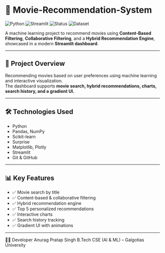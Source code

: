 # 📌 Movie-Recommendation-System

![Python](https://img.shields.io/badge/Python-3.10-blue)
![Streamlit](https://img.shields.io/badge/Streamlit-App-red)
![Status](https://img.shields.io/badge/Status-Completed-brightgreen)
![Dataset](https://img.shields.io/badge/Dataset-MovieLens%20100K-orange)

A machine learning project to recommend movies using **Content-Based Filtering**, **Collaborative Filtering**, and a **Hybrid Recommendation Engine**, showcased in a modern **Streamlit dashboard**.

---

## 🚀 Project Overview

Recommending movies based on user preferences using machine learning and interactive visualization.  
The dashboard supports **movie search, hybrid recommendations, charts, search history, and a gradient UI.**

---

## 🛠 Technologies Used

- Python  
- Pandas, NumPy  
- Scikit-learn  
- Surprise  
- Matplotlib, Plotly  
- Streamlit  
- Git & GitHub

---

## 📊 Key Features

- ✅ Movie search by title  
- ✅ Content-based & collaborative filtering  
- ✅ Hybrid recommendation engine  
- ✅ Top 5 personalized recommendations  
- ✅ Interactive charts  
- ✅ Search history tracking  
- ✅ Gradient UI with animations  

---

👨‍💻 Developer
Anurag Pratap Singh
B.Tech CSE (AI & ML) – Galgotias University
